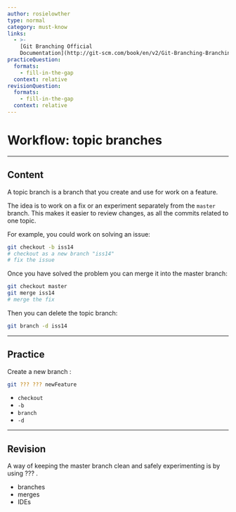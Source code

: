 ```yaml
---
author: rosielowther
type: normal
category: must-know
links:
  - >-
    [Git Branching Official
    Documentation](http://git-scm.com/book/en/v2/Git-Branching-Branching-Workflows){documentation}
practiceQuestion:
  formats:
    - fill-in-the-gap
  context: relative
revisionQuestion:
  formats:
    - fill-in-the-gap
  context: relative
---
```


# Workflow: topic branches


---

## Content

A topic branch is a branch that you create and use for work on a feature.

The idea is to work on a fix or an experiment separately from the `master` branch. This makes it easier to review changes, as all the commits related to one topic.

For example, you could work on solving an issue:

```bash
git checkout -b iss14
# checkout as a new branch "iss14"
# fix the issue
```

Once you have solved the problem you can merge it into the master branch:

```bash
git checkout master
git merge iss14
# merge the fix
```

Then you can delete the topic branch:

```bash
git branch -d iss14
```


---

## Practice

Create a new branch :

```bash
git ??? ??? newFeature
```

- `checkout`
- `-b`
- `branch`
- `-d`


---

## Revision

A way of keeping the master branch clean and safely experimenting is by using ??? .

- branches 
- merges
- IDEs

